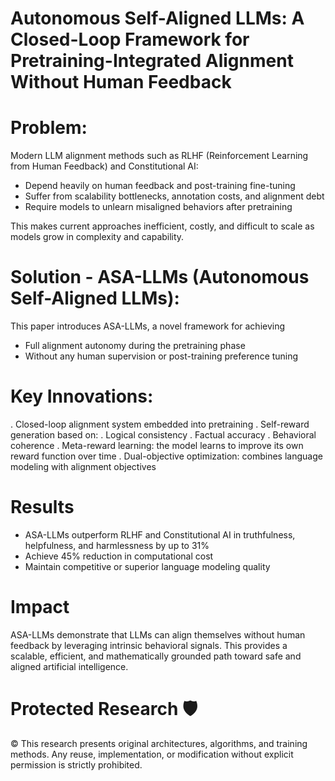 # Autonomous Self-Aligned LLMs: A Closed-Loop Framework for Pretraining-Integrated Alignment Without Human Feedback
# Problem:
Modern LLM alignment methods such as RLHF (Reinforcement Learning from Human Feedback) and Constitutional AI:
- Depend heavily on human feedback and post-training fine-tuning
- Suffer from scalability bottlenecks, annotation costs, and alignment debt
- Require models to unlearn misaligned behaviors after pretraining

This makes current approaches inefficient, costly, and difficult to scale as models grow in complexity and capability.

# Solution - ASA-LLMs (Autonomous Self-Aligned LLMs):
This paper introduces ASA-LLMs, a novel framework for achieving

- Full alignment autonomy during the pretraining phase
- Without any human supervision or post-training preference tuning

# Key Innovations:
. Closed-loop alignment system embedded into pretraining
. Self-reward generation based on:
. Logical consistency
. Factual accuracy
. Behavioral coherence
. Meta-reward learning: the model learns to improve its own reward function over time
. Dual-objective optimization: combines language modeling with alignment objectives

# Results
- ASA-LLMs outperform RLHF and Constitutional AI in truthfulness, helpfulness, and harmlessness by up to 31%
- Achieve 45% reduction in computational cost
- Maintain competitive or superior language modeling quality

# Impact
ASA-LLMs demonstrate that LLMs can align themselves without human feedback by leveraging intrinsic behavioral signals. This provides a scalable, efficient, and mathematically grounded path toward safe and aligned artificial intelligence.

# Protected Research 🛡️
© This research presents original architectures, algorithms, and training methods. Any reuse, implementation, or modification without explicit permission is strictly prohibited.
